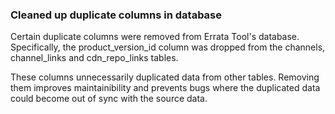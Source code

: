 ### Cleaned up duplicate columns in database

Certain duplicate columns were removed from Errata Tool's database.
Specifically, the product_version_id column was dropped from the
channels, channel_links and cdn_repo_links tables.

These columns unnecessarily duplicated data from other tables.
Removing them improves maintainibility and prevents bugs where the
duplicated data could become out of sync with the source data.
